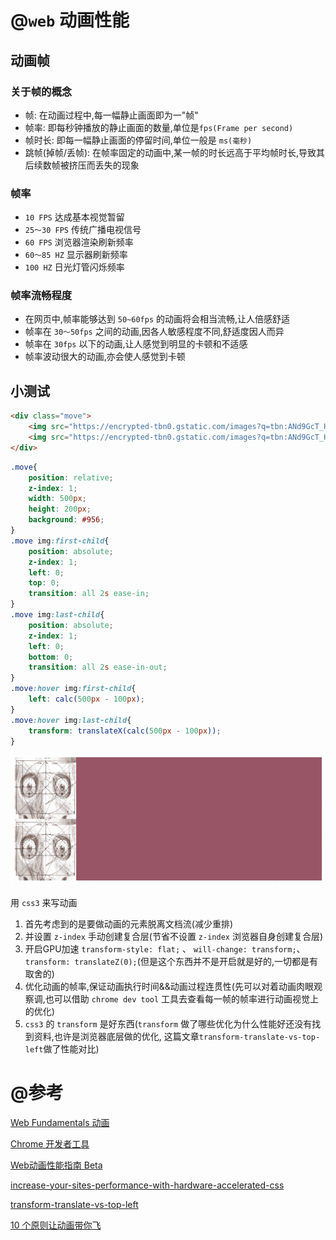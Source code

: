 # @`web` 动画性能

## 动画帧

### 关于帧的概念

- 帧: 在动画过程中,每一幅静止画面即为一"帧"
- 帧率: 即每秒钟播放的静止画面的数量,单位是`fps(Frame per second)`
- 帧时长: 即每一幅静止画面的停留时间,单位一般是 `ms(毫秒)`
- 跳帧(掉帧/丢帧): 在帧率固定的动画中,某一帧的时长远高于平均帧时长,导致其后续数帧被挤压而丢失的现象

### 帧率

- `10 FPS`	达成基本视觉暂留
- `25～30 FPS`	传统广播电视信号
- `60 FPS` 浏览器渲染刷新频率
- `60～85 HZ`	显示器刷新频率
- `100 HZ`	日光灯管闪烁频率

### 帧率流畅程度

- 在网页中,帧率能够达到 `50~60fps` 的动画将会相当流畅,让人倍感舒适
- 帧率在 `30～50fps` 之间的动画,因各人敏感程度不同,舒适度因人而异
- 帧率在 `30fps` 以下的动画,让人感觉到明显的卡顿和不适感
- 帧率波动很大的动画,亦会使人感觉到卡顿

## 小测试

```html
<div class="move">
    <img src="https://encrypted-tbn0.gstatic.com/images?q=tbn:ANd9GcT_HdVTV5Hg_E49aaEsuVVBAxZ-XxEzjzudTTKMo0XZxVSsRWdn" width="100" height="100" alt="">
    <img src="https://encrypted-tbn0.gstatic.com/images?q=tbn:ANd9GcT_HdVTV5Hg_E49aaEsuVVBAxZ-XxEzjzudTTKMo0XZxVSsRWdn" width="100" height="100" alt="">
</div>
```

```css
.move{
    position: relative;
    z-index: 1;
    width: 500px;
    height: 200px;
    background: #956;
}
.move img:first-child{
    position: absolute;
    z-index: 1;
    left: 0;
    top: 0;
    transition: all 2s ease-in;
}
.move img:last-child{
    position: absolute;
    z-index: 1;
    left: 0;
    bottom: 0;
    transition: all 2s ease-in-out;
}
.move:hover img:first-child{
    left: calc(500px - 100px);
}
.move:hover img:last-child{
    transform: translateX(calc(500px - 100px));
}
```

![css3动画示例 图片有点大](https://raw.githubusercontent.com/evanhunt/evan_awesome/master/file/images/Animation.gif)

用 `css3` 来写动画
1. 首先考虑到的是要做动画的元素脱离文档流(减少重排)
2. 并设置 `z-index` 手动创建复合层(节省不设置 `z-index` 浏览器自身创建复合层)
3. 开启GPU加速 `transform-style: flat;` 、 `will-change: transform;`、  `transform: translateZ(0);`(但是这个东西并不是开启就是好的,一切都是有取舍的)
4. 优化动画的帧率,保证动画执行时间&&动画过程连贯性(先可以对着动画肉眼观察调,也可以借助 `chrome dev tool` 工具去查看每一帧的帧率进行动画视觉上的优化)
5. `css3` 的 `transform` 是好东西(`transform` 做了哪些优化为什么性能好还没有找到资料,也许是浏览器底层做的优化, 这篇文章`transform-translate-vs-top-left`做了性能对比)

# @参考

[Web Fundamentals 动画](https://developers.google.com/web/fundamentals/design-and-ux/animations/)

[Chrome 开发者工具](https://developers.google.com/web/tools/chrome-devtools/?hl=zh-cn)

[Web动画性能指南 Beta](http://alexorz.github.io/animation-performance-guide/)

[increase-your-sites-performance-with-hardware-accelerated-css](http://blog.teamtreehouse.com/increase-your-sites-performance-with-hardware-accelerated-css)

[transform-translate-vs-top-left](https://blog.tumult.com/2013/02/28/transform-translate-vs-top-left/)

[10 个原则让动画带你飞](https://github.com/xitu/gold-miner/blob/master/TODO/smooth-css-animations.md)
